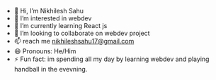 - 👋 Hi, I’m Nikhilesh Sahu
- 👀 I’m interested in webdev
- 🌱 I’m currently learning React js
- 💞️ I’m looking to collaborate on webdev project
- 📫  reach me nikhileshsahu17@gmail.com
- 😄 Pronouns: He/Him
- ⚡ Fun fact: im spending all my day by learning webdev and playing handball in the evevning.

<!---
Nikhilesh593/Nikhilesh593 is a ✨ special ✨ repository because its `README.md` (this file) appears on your GitHub profile.
You can click the Preview link to take a look at your changes.
--->
